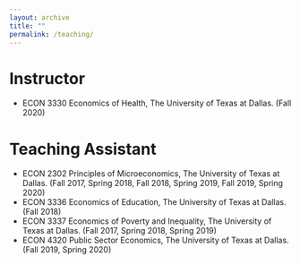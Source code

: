 ```yaml
---
layout: archive
title: ""
permalink: /teaching/
---
```

# Instructor
* ECON 3330 Economics of Health, The University of Texas at Dallas. (Fall 2020) 
# Teaching Assistant
* ECON 2302 Principles of Microeconomics, The University of Texas at Dallas. (Fall 2017, Spring 2018, Fall 2018, Spring 2019, Fall 2019, Spring 2020)
* ECON 3336 Economics of Education, The University of Texas at Dallas. (Fall 2018)
* ECON 3337 Economics of Poverty and Inequality, The University of Texas at Dallas. (Fall 2017, Spring 2018, Spring 2019)
* ECON 4320 Public Sector Economics, The University of Texas at Dallas. (Fall 2019, Spring 2020)
